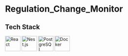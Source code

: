 ﻿# Regulation_Change_Monitor

## Tech Stack

<p align="left">
  <img src="https://skillicons.dev/icons?i=react" alt="React" height="50" />
  <img src="https://skillicons.dev/icons?i=nestjs" alt="Nest.js" height="50" />
  <img src="https://skillicons.dev/icons?i=postgres" alt="PostgreSQL" height="50" />
  <img src="https://skillicons.dev/icons?i=docker" alt="Docker" height="50" />
</p>

